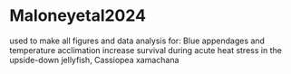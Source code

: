 # Maloneyetal2024
used to make all figures and data analysis for: Blue appendages and temperature acclimation increase survival during acute heat stress in the upside-down jellyfish, Cassiopea xamachana
